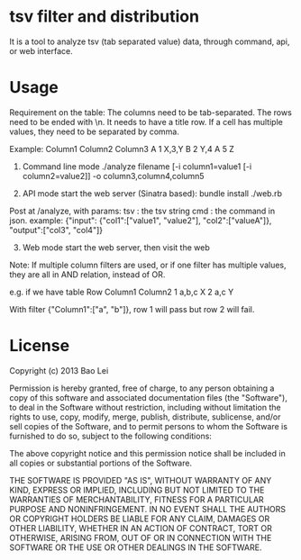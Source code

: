 tsv filter and distribution
===========================

It is a tool to analyze tsv (tab separated value) data, through command, api, or web interface.

Usage
=====

Requirement on the table:
The columns need to be tab-separated.
The rows need to be ended with \n.
It needs to have a title row.
If a cell has multiple values, they need to be separated by comma.

Example:
Column1	Column2	Column3
A	1	X,3,Y
B	2	Y,4
A	5	Z

1. Command line mode
./analyze filename [-i column1=value1 [-i column2=value2]] -o column3,column4,column5

2. API mode
start the web server (Sinatra based):
bundle install
./web.rb

Post at /analyze, with params:
tsv : the tsv string
cmd : the command in json. example: {"input": {"col1":["value1", "value2"], "col2":["valueA"]}, "output":["col3", "col4"]}

3. Web mode
start the web server, then visit the web

Note:
If multiple column filters are used, or if one filter has multiple values, they are all in AND relation, instead of OR.

e.g. if we have table
Row  Column1	Column2
1    a,b,c	X
2    a,c	Y

With filter {"Column1":["a", "b"]}, row 1 will pass but row 2 will fail.


License
=======

Copyright (c) 2013 Bao Lei

Permission is hereby granted, free of charge, to any person obtaining a copy of this software and associated documentation files (the "Software"), to deal in the Software without restriction, including without limitation the rights to use, copy, modify, merge, publish, distribute, sublicense, and/or sell copies of the Software, and to permit persons to whom the Software is furnished to do so, subject to the following conditions:

The above copyright notice and this permission notice shall be included in all copies or substantial portions of the Software.

THE SOFTWARE IS PROVIDED "AS IS", WITHOUT WARRANTY OF ANY KIND, EXPRESS OR IMPLIED, INCLUDING BUT NOT LIMITED TO THE WARRANTIES OF MERCHANTABILITY, FITNESS FOR A PARTICULAR PURPOSE AND NONINFRINGEMENT. IN NO EVENT SHALL THE AUTHORS OR COPYRIGHT HOLDERS BE LIABLE FOR ANY CLAIM, DAMAGES OR OTHER LIABILITY, WHETHER IN AN ACTION OF CONTRACT, TORT OR OTHERWISE, ARISING FROM, OUT OF OR IN CONNECTION WITH THE SOFTWARE OR THE USE OR OTHER DEALINGS IN THE SOFTWARE.

